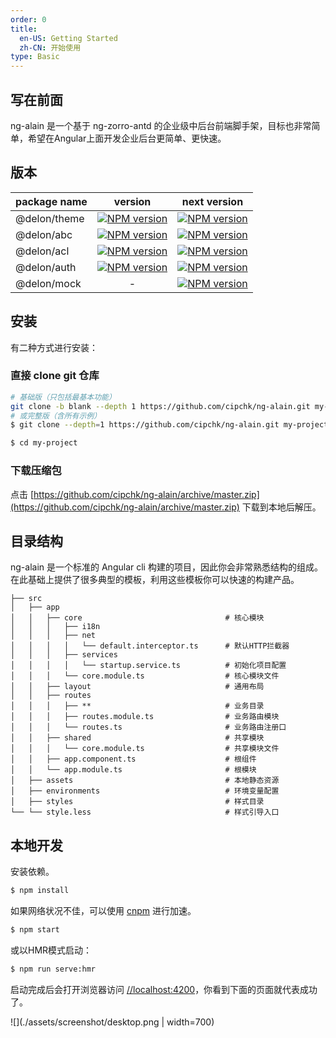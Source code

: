 ```yaml
---
order: 0
title:
  en-US: Getting Started
  zh-CN: 开始使用
type: Basic
---
```


## 写在前面

ng-alain 是一个基于 ng-zorro-antd 的企业级中后台前端脚手架，目标也非常简单，希望在Angular上面开发企业后台更简单、更快速。

## 版本

| package name | version | next version |
| ------------ |:-----:|:----------:|
| @delon/theme | [![NPM version](https://img.shields.io/npm/v/@delon/theme.svg)](https://www.npmjs.com/package/@delon/theme) | [![NPM version](https://img.shields.io/npm/v/@delon/theme/next.svg)](https://www.npmjs.com/package/@delon/theme) |
| @delon/abc | [![NPM version](https://img.shields.io/npm/v/@delon/abc.svg)](https://www.npmjs.com/package/@delon/abc) | [![NPM version](https://img.shields.io/npm/v/@delon/abc/next.svg)](https://www.npmjs.com/package/@delon/abc) |
| @delon/acl | [![NPM version](https://img.shields.io/npm/v/@delon/acl.svg)](https://www.npmjs.com/package/@delon/acl) | [![NPM version](https://img.shields.io/npm/v/@delon/acl/next.svg)](https://www.npmjs.com/package/@delon/acl) |
| @delon/auth | [![NPM version](https://img.shields.io/npm/v/@delon/auth.svg)](https://www.npmjs.com/package/@delon/auth) | [![NPM version](https://img.shields.io/npm/v/@delon/auth/next.svg)](https://www.npmjs.com/package/@delon/auth) |
| @delon/mock | - | [![NPM version](https://img.shields.io/npm/v/@delon/mock/next.svg)](https://www.npmjs.com/package/@delon/mock) |

## 安装

有二种方式进行安装：

### 直接 clone git 仓库

```bash
# 基础版（只包括最基本功能）
git clone -b blank --depth 1 https://github.com/cipchk/ng-alain.git my-project
# 或完整版（含所有示例）
$ git clone --depth=1 https://github.com/cipchk/ng-alain.git my-project

$ cd my-project
```

### 下载压缩包

点击 [https://github.com/cipchk/ng-alain/archive/master.zip](https://github.com/cipchk/ng-alain/archive/master.zip) 下载到本地后解压。

## 目录结构

ng-alain 是一个标准的 Angular cli 构建的项目，因此你会非常熟悉结构的组成。在此基础上提供了很多典型的模板，利用这些模板你可以快速的构建产品。

```
├── src
│   ├── app
│   │   ├── core                                # 核心模块
│   │   │   ├── i18n
│   │   │   ├── net
│   │   │   │   └── default.interceptor.ts      # 默认HTTP拦截器
│   │   │   ├── services
│   │   │   │   └── startup.service.ts          # 初始化项目配置
│   │   │   └── core.module.ts                  # 核心模块文件
│   │   ├── layout                              # 通用布局
│   │   ├── routes
│   │   │   ├── **                              # 业务目录
│   │   │   ├── routes.module.ts                # 业务路由模块
│   │   │   └── routes.ts                       # 业务路由注册口
│   │   ├── shared                              # 共享模块
│   │   │   └── core.module.ts                  # 共享模块文件
│   │   ├── app.component.ts                    # 根组件
│   │   └── app.module.ts                       # 根模块
│   ├── assets                                  # 本地静态资源
│   ├── environments                            # 环境变量配置
│   ├── styles                                  # 样式目录
└── └── style.less                              # 样式引导入口
```

## 本地开发

安装依赖。

```bash
$ npm install
```

如果网络状况不佳，可以使用 [cnpm](//cnpmjs.org/) 进行加速。

```bash
$ npm start
```

或以HMR模式启动：

```bash
$ npm run serve:hmr
```

启动完成后会打开浏览器访问 [//localhost:4200](//localhost:4200)，你看到下面的页面就代表成功了。

![](./assets/screenshot/desktop.png | width=700)
